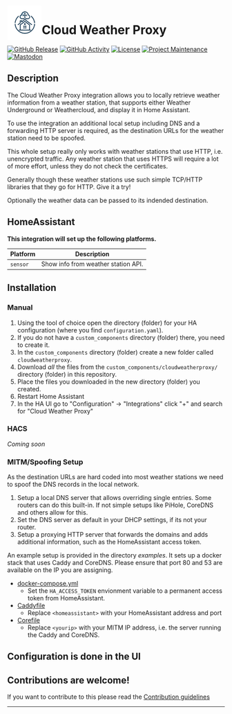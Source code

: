 <img align="left" width="80" height="80" src="https://raw.githubusercontent.com/lhw/cloudweatherproxy/main/media/transparent.png" alt="Cloud Weather Proxy logo">

# Cloud Weather Proxy

[![GitHub Release][releases-shield]][releases]
[![GitHub Activity][commits-shield]][commits]
[![License][license-shield]](LICENSE)
[![Project Maintenance][maintenance-shield]][maintainer]
[![Mastodon][mastodon]][mastodon_profile]

## Description

The Cloud Weather Proxy integration allows you to locally retrieve weather information from a weather station, that supports either Weather Underground or Weathercloud, and display it in Home Assistant.

To use the integration an additional local setup including DNS and a forwarding HTTP server is required, as the destination URLs for the weather station need to be spoofed.

This whole setup really only works with weather stations that use HTTP, i.e. unencrypted traffic. Any weather station that uses HTTPS will require a lot of more effort, unless they do not check the certificates.

Generally though these weather stations use such simple TCP/HTTP libraries that they go for HTTP.  Give it a try!

Optionally the weather data can be passed to its indended destination.

## HomeAssistant

**This integration will set up the following platforms.**

| Platform | Description                         |
| -------- | ----------------------------------- |
| `sensor` | Show info from weather station API. |

## Installation


### Manual

1. Using the tool of choice open the directory (folder) for your HA configuration (where you find `configuration.yaml`).
1. If you do not have a `custom_components` directory (folder) there, you need to create it.
1. In the `custom_components` directory (folder) create a new folder called `cloudweatherproxy`.
1. Download _all_ the files from the `custom_components/cloudweatherproxy/` directory (folder) in this repository.
1. Place the files you downloaded in the new directory (folder) you created.
1. Restart Home Assistant
1. In the HA UI go to "Configuration" -> "Integrations" click "+" and search for "Cloud Weather Proxy"

### HACS
*Coming soon*


### MITM/Spoofing Setup

As the destination URLs are hard coded into most weather stations we need to spoof the DNS records in the local network.

1. Setup a local DNS server that allows overriding single entries. Some routers can do this built-in. If not simple setups like PiHole, CoreDNS and others allow for this.
2. Set the DNS server as default in your DHCP settings, if its not your router.
3. Setup a proxying HTTP server that forwards the domains and adds additional information, such as the HomeAssistant access token.

An example setup is provided in the directory *examples*. It sets up a docker stack that uses Caddy and CoreDNS. Please ensure that port 80 and 53 are available on the IP you are assigning.

* [docker-compose.yml](examples/docker-compose.yml)
  * Set the `HA_ACCESS_TOKEN` envionment variable to a permanent access token from HomeAssistant.
* [Caddyfile](examples/Caddyfile)
  * Replace `<homeassistant>` with your HomeAssistant address and port
* [Corefile](examples/Corefile)
  * Replace `<yourip>` with your MITM IP address, i.e. the server running the Caddy and CoreDNS.
## Configuration is done in the UI

<!---->

## Contributions are welcome!

If you want to contribute to this please read the [Contribution guidelines](CONTRIBUTING.md)

***

[commits-shield]: https://img.shields.io/github/commit-activity/y/lhw/cloudweatherproxy.svg
[commits]: https://github.com/lhw/cloudweatherproxy/commits/main
[license-shield]: https://img.shields.io/github/license/lhw/cloudweatherproxy.svg
[maintenance-shield]: https://img.shields.io/badge/maintainer-Lennart%20Weller%20%40lhw-blue.svg
[maintainer]: https://github.com/lhw
[releases-shield]: https://img.shields.io/github/release/lhw/cloudweatherproxy.svg
[releases]: https://github.com/lhw/cloudweatherproxy/releases
[mastodon]: https://img.shields.io/mastodon/follow/000048422?domain=https%3A%2F%2Fchaos.social
[mastodon_profile]: https://chaos.social/@lhw
